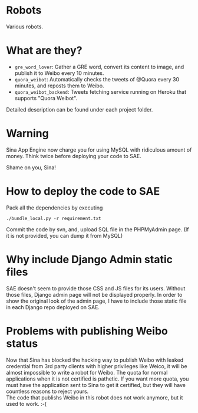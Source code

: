 Robots
================
Various robots.

# What are they?
- `gre_word_lover`: Gather a GRE word, convert its content to image, and publish it to Weibo every 10 minutes.
- `quora_weibot`: Automatically checks the tweets of @Quora every 30 minutes, and reposts them to Weibo.
- `quora_weibot_backend`: Tweets fetching service running on Heroku that supports "Quora Weibot".

Detailed description can be found under each project folder.

# __Warning__
Sina App Engine now charge you for using MySQL with ridiculous amount of money.
Think twice before deploying your code to SAE.

Shame on you, Sina!

# How to deploy the code to SAE
Pack all the dependencies by executing

```
./bundle_local.py -r requirement.txt
```

Commit the code by svn, and, upload SQL file in the PHPMyAdmin page. (If it is not provided, you can dump it from MySQL)

# Why include Django Admin static files
SAE doesn't seem to provide those CSS and JS files for its users. Without those files, Django admin page will not be displayed properly. In order to show the original look of the admin page, I have to include those static file in each Django repo deployed on SAE.

# Problems with publishing Weibo status
Now that Sina has blocked the hacking way to publish Weibo with leaked credential from 3rd party clients with higher privileges like Weico, it will be almost impossible to write a robot for Weibo. The quota for normal applications when it is not certified is pathetic. If you want more quota, you must have the application sent to Sina to get it certified, but they will have countless reasons to reject yours.  
The code that publishs Weibo in this robot does not work anymore, but it used to work. :-(
